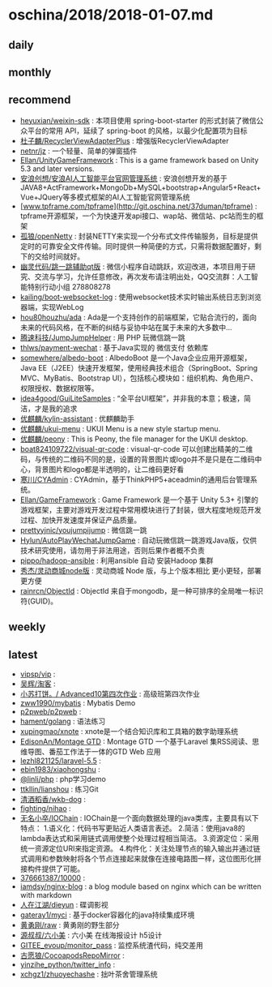 # oschina/2018/2018-01-07.md



## daily



## monthly



## recommend

- [heyuxian/weixin-sdk](http://git.oschina.net/black-c/weixin-sdk) : 本项目使用 spring-boot-starter 的形式封装了微信公众平台的常用 API，延续了 spring-boot 的风格，以最少化配置项为目标
- [杜子麟/RecyclerViewAdapterPlus](http://git.oschina.net/duzilin/RecyclerViewAdapterPlus) : 增强版RecyclerViewAdapter
- [netnr/jz](http://git.oschina.net/netnr/jz) : 一个轻量、简单的弹窗插件
- [Ellan/UnityGameFramework](http://git.oschina.net/jiangyin/UnityGameFramework) : This is a game framework based on Unity 5.3 and later versions.
- [安浪创想/安浪AI人工智能平台官网管理系统](http://git.oschina.net/jiankian/AI-OpenAPI-CMS) : 安浪创想开发的基于JAVA8+ActFramework+MongoDb+MySQL+bootstrap+Angular5+React+Vue+JQuery等多模式框架的AI人工智能官网管理系统
- [www.tpframe.com/tpframe](http://git.oschina.net/37duman/tpframe) : tpframe开源框架，一个为快速开发api接口、wap站、微信站、pc站而生的框架
- [孤狼/openNetty](http://git.oschina.net/ironzheng/openNetty) : 封装NETTY来实现一个分布式文件传输服务，目标是提供定时的可靠安全文件传输。同时提供一种简便的方式，只需将数据配置好，剩下的交给时间就好。
- [幽灵代码/跳一跳辅助qt版](http://git.oschina.net/ghostcode/TiaoYiTiaoFuZhuqtBan) : 微信小程序自动跳跃，欢迎改进，本项目用于研究、交流与学习，允许任意修改，再次发布请注明出处，QQ交流群：人工智能特别行动小组 278808278
- [kailing/boot-websocket-log](http://git.oschina.net/kailing/boot-websocket-log) : 使用websocket技术实时输出系统日志到浏览器端，实现WebLog
- [hou80houzhu/ada](http://git.oschina.net/hou80houzhu/ada) : Ada是一个支持创作的前端框架，它贴合流行的，面向未来的代码风格，在不断的纠结与妥协中站在属于未来的大多数中...
- [腾速科技/JumpJumpHelper](http://git.oschina.net/ycgpp/JumpJumpHelper) : 用 PHP 玩微信跳一跳
- [thlws/payment-wechat](http://git.oschina.net/thlws/payment-wechat) : 基于Java实现的 微信支付 依赖库
- [somewhere/albedo-boot](http://git.oschina.net/albedo/albedo-boot) : AlbedoBoot 是一个Java企业应用开源框架，Java EE（J2EE）快速开发框架，使用经典技术组合（SpringBoot、Spring MVC、MyBatis、Bootstrap UI），包括核心模块如：组织机构、角色用户、权限授权、数据权限等。
- [idea4good/GuiLiteSamples](http://git.oschina.net/idea4good/GuiLiteSamples) : “全平台UI框架”，并非我的本意；极速，简洁，才是我的追求
- [优麒麟/kylin-assistant](http://git.oschina.net/ubuntukylin/kylin-assistant) : 优麒麟助手
- [优麒麟/ukui-menu](http://git.oschina.net/ubuntukylin/ukui-menu) : UKUI Menu is a new style startup menu.
- [优麒麟/peony](http://git.oschina.net/ubuntukylin/peony) : This is Peony, the file manager for the UKUI desktop.
- [boat824109722/visual-qr-code](http://git.oschina.net/boat824109722/visual-qr-code) : visual-qr-code 可以创建出精美的二维码，与传统的二维码不同的是，设置的背景图片或logo并不是只是在二维码中心，背景图片和logo都是半透明的，让二维码更好看
- [寒川/CYAdmin](http://git.oschina.net/hanchuan/cycms) : CYAdmin，基于ThinkPHP5+aceadmin的通用后台管理系统。
- [Ellan/GameFramework](http://git.oschina.net/jiangyin/GameFramework) : Game Framework 是一个基于 Unity 5.3+ 引擎的游戏框架，主要对游戏开发过程中常用模块进行了封装，很大程度地规范开发过程、加快开发速度并保证产品质量。
- [prettyyjnic/youjumpijump](http://git.oschina.net/stuinfer/youjumpijump) : 微信跳一跳
- [Hylun/AutoPlayWechatJumpGame](http://git.oschina.net/hylun/AutoPlayWechatJumpGame) : 自动玩微信跳一跳游戏Java版，仅供技术研究使用，请勿用于非法用途，否则后果作者概不负责
- [pippo/hadoop-ansible](http://git.oschina.net/pippozq/hadoop-ansible) : 利用ansible 自动 安装Hadoop 集群
- [秀杰/灵动商城node版](http://git.oschina.net/laeser/lendoo-web) : 灵动商城 Node 版，与上个版本相比 更小更轻，部署更方便
- [rainrcn/ObjectId](http://git.oschina.net/rainrcn/ObjectId) : ObjectId 来自于mongodb，是一种可排序的全局唯一标识符(GUID)。


## weekly



## latest

- [vipsp/vip](http://git.oschina.net/vipsp/vip) : 
- [吴辉/淘客](http://git.oschina.net/huizai/taoke) : 
- [小苏打饼。/ Advanced10第四次作业](http://git.oschina.net/1961117443/Advanced10DiSiCiZuoYe) : 高级班第四次作业
- [zww1990/mybatis](http://git.oschina.net/zww1990/mybatis) : Mybatis Demo
- [p2pweb/p2pweb](http://git.oschina.net/p2pweb/p2pweb) : 
- [hament/golang](http://git.oschina.net/hament/golang) : 语法练习
- [xupingmao/xnote](http://git.oschina.net/xupingmao/xnote) : xnote是一个结合知识库和工具箱的数字助理系统
- [EdisonAn/Montage GTD](http://git.oschina.net/accacc/task) : Montage GTD 一个基于Laravel 集RSS阅读、思维导图、番茄工作法于一体的GTD Web 应用
- [lezhl821125/laravel-5.5](http://git.oschina.net/lezhl821125/laravel-5.5) : 
- [ebin1983/xiaohongshu](http://git.oschina.net/ebin/xiaohongshu) : 
- [@linli/php](http://git.oschina.net/linlilover/php) : php学习demo
- [ttkllin/lianshou](http://git.oschina.net/ttkllin/lianshou) : 练习Git
- [清酒稻香/wkb-dog](http://git.oschina.net/grabb/wkb-dog) : 
- [fighting/nihao](http://git.oschina.net/yubinjia/nihao) : 
- [无名小卒/IOChain](http://git.oschina.net/yunzhongyue/IOChain) : IOChain是一个面向数据处理的java类库，主要具有以下特点： 1.语义化：代码书写更贴近人类语言表述。 2.简洁：使用java8的lambda表达式和采用链式调用使整个处理过程相当简洁。 3.资源定位：采用统一资源定位URI来指定资源。 4.构件化：关注处理节点的输入输出并通过链式调用和参数映射将各个节点连接起来就像在连接电路图一样，这位图形化拼接构件提供了可能。
- [376661387/10000](http://git.oschina.net/zxc432wq376661387/10000) : 
- [iamdsy/nginx-blog](http://git.oschina.net/iamdsy/nginx-blog) : a blog module based on nginx which can be written with markdown
- [人在江湖/dieyun](http://git.oschina.net/pua/dieyun) : 碟调影视
- [gateray1/myci](http://git.oschina.net/gateray/myci) : 基于docker容器化的java持续集成环境
- [黄勇刚/raw](http://git.oschina.net/hyg/raw) : 黄勇刚的野生部分
- [源叔叔/六小美](http://git.oschina.net/mrpant/LiuXiaoMei) : 六小美 在线海报设计 h5设计
- [GITEE_evoup/monitor_pass](http://git.oschina.net/evoup/monitor_pass) : 监控系统渣代码，纯交差用
- [古愿狼/CocoapodsRepoMirror](http://git.oschina.net/moshiwu/CocoapodsRepoMirror) : 
- [yinzihe_python/twitter_info](http://git.oschina.net/yinzihe_python/twitter_info) : 
- [xchgz1/zhuoyechashe](http://git.oschina.net/xchgz1/zhuoyechashe) : 拙叶茶舍管理系统